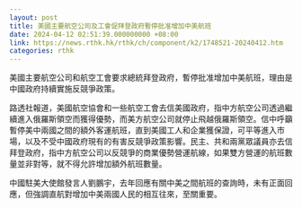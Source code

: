 ```yaml
---
layout: post
title: 美國主要航空公司及工會促拜登政府暫停批准增加中美航班
date: 2024-04-12 02:51:39.000000000 +08:00
link: https://news.rthk.hk/rthk/ch/component/k2/1748521-20240412.htm
categories: rthk
---
```


美國主要航空公司和航空工會要求總統拜登政府，暫停批准增加中美航班，理由是中國政府持續實施反競爭政策。

路透社報道，美國航空協會和一些航空工會去信美國政府，指中方航空公司透過繼續進入俄羅斯領空而獲得優勢，而美方航空公司就停止飛越俄羅斯領空。信中呼籲暫停美中兩國之間的額外客運航班，直到美國工人和企業獲保證，可平等進入市場，以及不受中國政府現有的有害反競爭政策影響。民主、共和兩黨眾議員亦去信拜登政府，指中方航空公司以反競爭的商業優勢營運航線，如果雙方營運的航班數量並非對等，就不得允許增加額外航班數量。

中國駐美大使館發言人劉鵬宇，去年回應有關中美之間航班的查詢時，未有正面回應，但強調直航對增加中美兩國人民的相互往來，至關重要。
